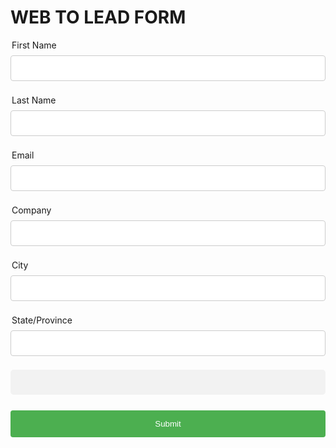 <html>
<head>
<META HTTP-EQUIV="Content-type" CONTENT="text/html; charset=UTF-8">
<script src="https://code.jquery.com/jquery-1.12.4.js"></script>
<script src="https://code.jquery.com/ui/1.12.1/jquery-ui.js"></script>
<style>
div {padding:3px;}
label {padding:2px;}
input {padding:2px;}
div .newsletter{visibility:hidden}
input[type=text], select {
  width: 100%;
  padding: 12px 20px;
  margin: 8px 0;
  display: inline-block;
  border: 1px solid #ccc;
  border-radius: 4px;
  box-sizing: border-box;
}
input[type=submit] {
  width: 100%;
  background-color: #4CAF50;
  color: white;
  padding: 14px 20px;
  margin: 8px 0;
  border: none;
  border-radius: 4px;
  cursor: pointer;
}
input[type=submit]:hover {
  background-color: #45a049;
}
div {
  border-radius: 5px;
  background-color: #f2f2f2;
  padding: 20px;
}
</style>
</head>
<!--  ----------------------------------------------------------------------  -->
<!--  NOTE: Please add the following <META> element to your page <HEAD>.      -->
<!--  If necessary, please modify the charset parameter to specify the        -->
<!--  character set of your HTML page.                                        -->
<!--  ----------------------------------------------------------------------  -->
<script src="https://www.google.com/recaptcha/api.js"></script>
<script>
//function timestamp() { var response = document.getElementById("g-recaptcha-response"); if (response == null || response.value.trim() == "") {var elems = JSON.parse(document.getElementsByName("captcha_settings")[0].value);elems["ts"] = JSON.stringify(new Date().getTime());document.getElementsByName("captcha_settings")[0].value = JSON.stringify(elems); } } setInterval(timestamp, 500); 
//function recaptcha_callback(){
//$('.button').prop("disabled", false);
//}

function callValidation(){

  if(grecaptcha.getResponse().length == 0){

            alert('Please click the reCAPTCHA checkbox');

            return false;

        }

        return true;

    }

</script>
 
<!--  ----------------------------------------------------------------------  -->
<!--  NOTE: Please add the following <FORM> element to your page.             -->
<!--  ----------------------------------------------------------------------  -->
<body>
<h1>WEB TO LEAD FORM</h1>
<form action="https://test.salesforce.com/servlet/servlet.WebToLead?encoding=UTF-8&orgId=00DD4000000HsJ5" method="POST">
 
<input type=hidden name='captcha_settings' value='{"keyname":"TestKey","fallback":"true","orgId":"00DD4000000HsJ5","ts":""}'>
<input type=hidden name="oid" value="00DD4000000HsJ5">
<input type=hidden name="retURL" value="http://google.com">
 
<!--  ----------------------------------------------------------------------  -->
<!--  NOTE: These fields are optional debugging elements. Please uncomment    -->
<!--  these lines if you wish to test in debug mode.                          -->
<!--  <input type="hidden" name="debug" value=1>                              -->
<!--  <input type="hidden" name="debugEmail"                                  -->
<!--  value="siddhartha.katiyar@accenture.com">                               -->
<!--  ----------------------------------------------------------------------  -->
 
<label for="first_name">First Name</label><input  id="first_name" maxlength="40" name="first_name" size="20" type="text" /><br>
 
<label for="last_name">Last Name</label><input  id="last_name" maxlength="80" name="last_name" size="20" type="text" /><br>
 
<label for="email">Email</label><input  id="email" maxlength="80" name="email" size="20" type="text" /><br>
 
<label for="company">Company</label><input  id="company" maxlength="40" name="company" size="20" type="text" /><br>
 
<label for="city">City</label><input  id="city" maxlength="40" name="city" size="20" type="text" /><br>
 
<label for="state">State/Province</label><input  id="state" maxlength="20" name="state" size="20" type="text" /><br>
 
<div class="g-recaptcha" data-sitekey="6LdUhEkqAAAAAD3c_DaFDSP29kw6Ej6bMnwo1KMk"></div><br>
<input type="submit" name="submit" id="submitBtn" class="button" onclick="return callValidation();" >
 
</form>
</body>
</html>

